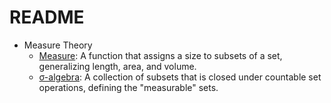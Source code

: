 # README

- Measure Theory
    - [Measure](./measure.md): A function that assigns a size to subsets of a set, generalizing length, area, and volume.
    - [σ-algebra](./sigma_algebra.md): A collection of subsets that is closed under countable set operations, defining the "measurable" sets.
